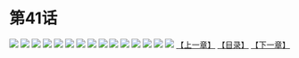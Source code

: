 # 第41话
![](https://s2.baozimh.com/scomic/yuekanshaonuyeqijun-chunquan/0/45-vk9d/1.jpg)
![](https://s2.baozimh.com/scomic/yuekanshaonuyeqijun-chunquan/0/45-vk9d/2.jpg)
![](https://s2.baozimh.com/scomic/yuekanshaonuyeqijun-chunquan/0/45-vk9d/3.jpg)
![](https://s2.baozimh.com/scomic/yuekanshaonuyeqijun-chunquan/0/45-vk9d/4.jpg)
![](https://s2.baozimh.com/scomic/yuekanshaonuyeqijun-chunquan/0/45-vk9d/5.jpg)
![](https://s2.baozimh.com/scomic/yuekanshaonuyeqijun-chunquan/0/45-vk9d/6.jpg)
![](https://s2.baozimh.com/scomic/yuekanshaonuyeqijun-chunquan/0/45-vk9d/7.jpg)
![](https://s2.baozimh.com/scomic/yuekanshaonuyeqijun-chunquan/0/45-vk9d/8.jpg)
![](https://s2.baozimh.com/scomic/yuekanshaonuyeqijun-chunquan/0/45-vk9d/9.jpg)
![](https://s2.baozimh.com/scomic/yuekanshaonuyeqijun-chunquan/0/45-vk9d/10.jpg)
![](https://s2.baozimh.com/scomic/yuekanshaonuyeqijun-chunquan/0/45-vk9d/11.jpg)
![](https://s2.baozimh.com/scomic/yuekanshaonuyeqijun-chunquan/0/45-vk9d/12.jpg)
![](https://s2.baozimh.com/scomic/yuekanshaonuyeqijun-chunquan/0/45-vk9d/13.jpg)
![](https://s2.baozimh.com/scomic/yuekanshaonuyeqijun-chunquan/0/45-vk9d/14.jpg)
![](https://s2.baozimh.com/scomic/yuekanshaonuyeqijun-chunquan/0/45-vk9d/15.jpg)
[【上一章】](./45.md)
[【目录】](./README.md)
[【下一章】](./47.md)
